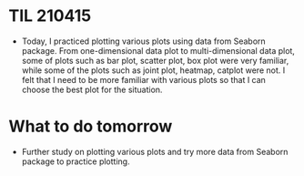 # TIL 210415
- Today, I practiced plotting various plots using data from Seaborn package. From one-dimensional data plot to multi-dimensional data plot,
some of plots such as bar plot, scatter plot, box plot were very familiar, while some of the plots such as joint plot, heatmap, catplot were not.
I felt that I need to be more familiar with various plots so that I can choose the best plot for the situation.

# What to do tomorrow
- Further study on plotting various plots and try more data from Seaborn package to practice plotting.
